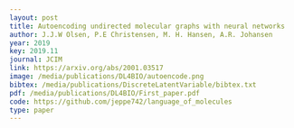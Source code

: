 ```yaml
--- 
layout: post
title: Autoencoding undirected molecular graphs with neural networks
author: J.J.W Olsen, P.E Christensen, M. H. Hansen, A.R. Johansen
year: 2019
key: 2019.11
journal: JCIM
link: https://arxiv.org/abs/2001.03517
image: /media/publications/DL4BIO/autoencode.png
bibtex: /media/publications/DiscreteLatentVariable/bibtex.txt
pdf: /media/publications/DL4BIO/First_paper.pdf
code: https://github.com/jeppe742/language_of_molecules
type: paper
---
```


